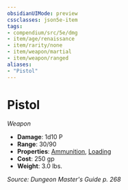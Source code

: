 ```yaml
---
obsidianUIMode: preview
cssclasses: json5e-item
tags:
- compendium/src/5e/dmg
- item/age/renaissance
- item/rarity/none
- item/weapon/martial
- item/weapon/ranged
aliases: 
- "Pistol"
---
```

# Pistol
*Weapon*  

- **Damage**: 1d10 P
- **Range**: 30/90
- **Properties**: [Ammunition](2-Mechanics/CLI/rules/item-properties.md#Ammunition), [Loading](2-Mechanics/CLI/rules/item-properties.md#Loading)
- **Cost**: 250 gp
- **Weight**: 3.0 lbs.

*Source: Dungeon Master's Guide p. 268*